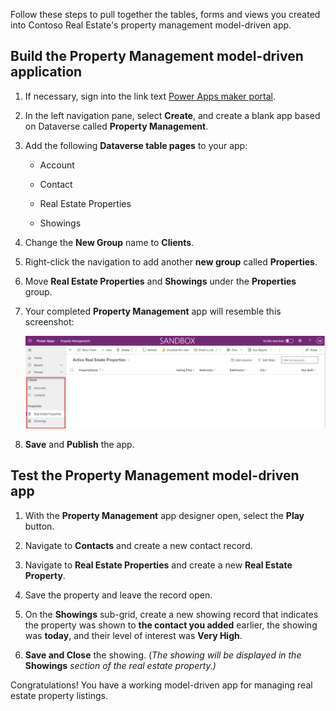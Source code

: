 
  
Follow these steps to pull together the tables, forms and views you created into Contoso Real Estate's property management model-driven app.

## Build the Property Management model-driven application

1.  If necessary, sign into the link text [Power Apps maker
    portal](https://make.powerapps.com/).

2.  In the left navigation pane, select **Create**, and create a blank app based
    on Dataverse called **Property Management**.

3.  Add the following **Dataverse table pages** to your app:

    -   Account

    -   Contact

    -   Real Estate Properties

    -   Showings

4.  Change the **New Group** name to **Clients**.

5.  Right-click the navigation to add another **new group** called
    **Properties**.

6.  Move **Real Estate Properties** and **Showings** under the **Properties**
    group.

7.  Your completed **Property Management** app will resemble this screenshot:

    ![Screenshot of Completed app.](../media/completed-app.png)

8.  **Save** and **Publish** the app.

## Test the Property Management model-driven app

1.  With the **Property Management** app designer open, select the **Play**
    button.

2.  Navigate to **Contacts** and create a new contact record.

3.  Navigate to **Real Estate Properties** and create a new **Real Estate
    Property**.

4.  Save the property and leave the record open.

5.  On the **Showings** sub-grid, create a new showing record that indicates the
    property was shown to **the contact you added** earlier, the showing was
    **today**, and their level of interest was **Very High**.

6.  **Save and Close** the showing. (*The showing will be displayed in the*
    **Showings** *section of the real estate property.)*

Congratulations! You have a working model-driven app for managing real estate property listings.